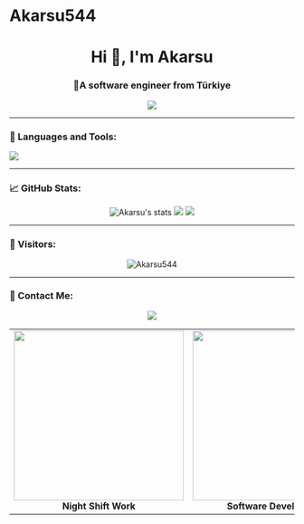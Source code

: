 # Akarsu544
<h1 align="center">Hi 👋, I'm Akarsu</h1>
<h3 align="center">🚀A software engineer from Türkiye </h3>

<p align="center">
  <img src="https://readme-typing-svg.herokuapp.com?font=Fira+Code&size=22&duration=3000&pause=1000&color=36BCF7&center=true&vCenter=true&width=435&lines=Welcome+to+my+GitHub+profile!;I'm+a+software+engineer;I+love+coding+and+design!;Feel+free+to+explore+my+repos!" />
</p>

---

### 🧰 Languages and Tools:

<p align="left">
  <img src="https://skillicons.dev/icons?i=html,css,js,react,tailwind,python,github" />
</p>

---

### 📈 GitHub Stats:

<p align="center">
  <img src="https://github-readme-stats.vercel.app/api?username=Akarsu&show_icons=true&theme=radical" alt="Akarsu's stats" />
  <img src="https://github-readme-streak-stats.herokuapp.com/?user=Akarsu&theme=radical" />
  <img src="https://github-readme-stats.vercel.app/api/top-langs/?username=Akarsu&layout=compact&theme=radical" />
</p>

---

### 🧭 Visitors:

<p align="center">
  <img src="https://komarev.com/ghpvc/?username=Akarsu544v&label=Profile+Views&color=brightgreen" alt="Akarsu544" />
</p>

---

### 🎯 Contact Me:

<p align="center">
  <a href="mailto:ensarakarsu0@gmail.com"><img src="https://img.shields.io/badge/Gmail-D14836?style=for-the-badge&logo=gmail&logoColor=white"/></a>
</p>


<table>
  <tr>
    <td align="center">
      <img src="https://media.tenor.com/2ITHaiXAjNcAAAAi/gif" width="300" /><br />
      <strong>Night Shift Work</strong>
    </td>
    <td align="center">
      <img src="https://media1.tenor.com/m/2fXbn6Xtt0UAAAAC/gif" width="300" /><br />
      <strong>Software Development</strong>
    </td>
  </tr>
</table>






